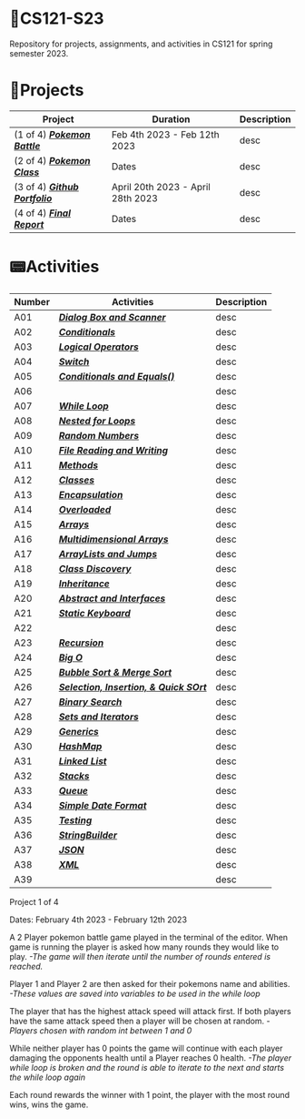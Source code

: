 # 📁**CS121-S23**
Repository for projects, assignments, and activities in CS121 for spring semester 2023.


# 🔨Projects

| Project | Duration | Description |
| ------------- | ------------- | ------------- |
| (1 of 4) **_[Pokemon Battle](https://github.com/Oluwa-Temmy/CS121-S23/tree/main/Projects/Project1)_** | Feb 4th 2023 - Feb 12th 2023 | desc |
| (2 of 4) **_[Pokemon Class](https://github.com/Oluwa-Temmy/CS121-S23/tree/main/Projects/Project2_Pokemon_Class)_** | Dates | desc |
| (3 of 4) **_[Github Portfolio](https://github.com/Oluwa-Temmy/CS121-S23)_** | April 20th 2023 - April 28th 2023 | desc |
| (4 of 4) **_[Final Report]()_** | Dates | desc |



# :pager:Activities

| Number | Activities | Description |
| ------------- | ------------- | ------------- |
| A01 | **_[Dialog Box and Scanner](https://github.com/Oluwa-Temmy/CS121-S23/tree/main/activities/activity1)_** | desc |
| A02 | **_[Conditionals]()_** | desc |
| A03 | **_[Logical Operators](https://github.com/Oluwa-Temmy/CS121-S23/tree/main/activities/activity3)_** | desc |
| A04 | **_[Switch](https://github.com/Oluwa-Temmy/CS121-S23/tree/main/activities/activity_4)_** | desc |
| A05 | **_[Conditionals and Equals()](https://github.com/Oluwa-Temmy/CS121-S23/tree/main/activities/activity_5)_** | desc |
| A06 | **_[]()_** | desc |
| A07 | **_[While Loop](https://github.com/Oluwa-Temmy/CS121-S23/tree/main/activities/activity_7)_** | desc |
| A08 | **_[Nested for Loops]()_** | desc |
| A09 | **_[Random Numbers]()_** | desc |
| A10 | **_[File Reading and Writing]()_** | desc |
| A11 | **_[Methods]()_** | desc |
| A12 | **_[Classes]()_** | desc |
| A13 | **_[Encapsulation]()_** | desc |
| A14 | **_[Overloaded]()_** | desc |
| A15 | **_[Arrays]()_** | desc |
| A16 | **_[Multidimensional Arrays]()_** | desc |
| A17 | **_[ArrayLists and Jumps]()_** | desc |
| A18 | **_[Class Discovery]()_** | desc |
| A19 | **_[Inheritance]()_** | desc |
| A20 | **_[Abstract and Interfaces]()_** | desc |
| A21 | **_[Static Keyboard]()_** | desc |
| A22 | **_[]()_** | desc |
| A23 | **_[Recursion]()_** | desc |
| A24 | **_[Big O]()_** | desc |
| A25 | **_[Bubble Sort & Merge Sort]()_** | desc |
| A26 | **_[Selection, Insertion, & Quick SOrt]()_** | desc |
| A27 | **_[Binary Search]()_** | desc |
| A28 | **_[Sets and Iterators]()_** | desc |
| A29 | **_[Generics]()_** | desc |
| A30 | **_[HashMap]()_** | desc |
| A31 | **_[Linked List]()_** | desc |
| A32 | **_[Stacks]()_** | desc |
| A33 | **_[Queue]()_** | desc |
| A34 | **_[Simple Date Format]()_** | desc |
| A35 | **_[Testing]()_** | desc |
| A36 | **_[StringBuilder]()_** | desc |
| A37 | **_[JSON]()_** | desc |
| A38 | **_[XML]()_** | desc |
| A39 | **_[]()_** | desc |

Project 1 of 4

Dates: February 4th 2023 - February 12th 2023

A 2 Player pokemon battle game played in the terminal of the editor. When game is running the player is asked how
many rounds they would like to play. 
_-The game will then iterate until the number of rounds entered is reached._

Player 1 and Player 2 are then asked for their pokemons name and abilities. 
_-These values are saved into variables to be used in the while loop_

The player that has the highest attack speed will attack first. If both players have the same attack speed 
then a player will be chosen at random. 
_-Players chosen with random int between 1 and 0_

While neither player has 0 points the game will continue with each player damaging the opponents
health until a Player reaches 0 health.
_-The player while loop is broken and the round is able to iterate to the next and starts the while loop again_

Each round rewards the winner with 1 point, the player with the most round wins, wins the game.


